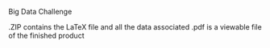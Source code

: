 Big Data Challenge  </n>

.ZIP contains the LaTeX file and all the data associated
.pdf is a viewable file of the finished product
